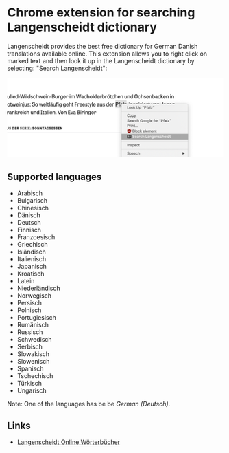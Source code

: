# Chrome extension for searching Langenscheidt dictionary

Langenscheidt provides the best free dictionary for German Danish translations available online. This extension allows you to right click on marked text and then look it up in the Langenscheidt dictionary by selecting: "Search Langenscheidt":

![alt text](https://raw.githubusercontent.com/lassegit/langenscheidt-chrome-ext/master/screenshot.png)

## Supported languages

* Arabisch
* Bulgarisch
* Chinesisch
* Dänisch
* Deutsch
* Finnisch
* Franzoesisch
* Griechisch
* Isländisch
* Italienisch
* Japanisch
* Kroatisch
* Latein
* Niederländisch
* Norwegisch
* Persisch
* Polnisch
* Portugiesisch
* Rumänisch
* Russisch
* Schwedisch
* Serbisch
* Slowakisch
* Slowenisch
* Spanisch
* Tschechisch
* Türkisch
* Ungarisch

Note: One of the languages has be be _German (Deutsch)_.

## Links

* [Langenscheidt Online Wörterbücher](https://de.langenscheidt.com/)
